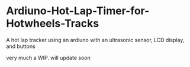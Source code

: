 # Ardiuno-Hot-Lap-Timer-for-Hotwheels-Tracks
A hot lap tracker using an ardiuno with an ultrasonic sensor, LCD display, and buttons

very much a WIP. will update soon
